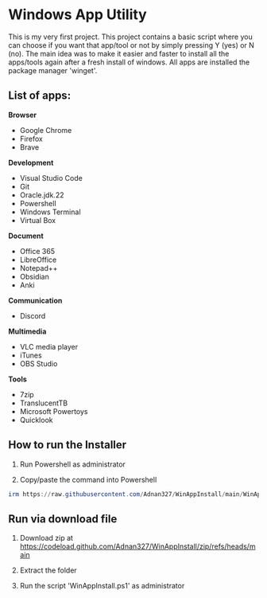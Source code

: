 # Windows App Utility

This is my very first project. This project contains a basic script where you can choose if you want that app/tool or not by simply pressing Y (yes) or N (no). The main idea was to make it easier and faster to install all the apps/tools again after a fresh install of windows. All apps are installed the package manager 'winget'.


## List of apps:

**Browser**
- Google Chrome
- Firefox
- Brave

**Development**
- Visual Studio Code
- Git
- Oracle.jdk.22
- Powershell
- Windows Terminal
- Virtual Box

**Document**
- Office 365
- LibreOffice
- Notepad++
- Obsidian
- Anki

**Communication**
- Discord

**Multimedia**
- VLC media player
- iTunes
- OBS Studio

**Tools**
- 7zip
- TranslucentTB
- Microsoft Powertoys
- Quicklook



## How to run the Installer

1. Run Powershell as administrator

2. Copy/paste the command into Powershell
```Powershell
irm https://raw.githubusercontent.com/Adnan327/WinAppInstall/main/WinAppInstall.ps1 | iex
```



## Run via download file

1. Download zip at https://codeload.github.com/Adnan327/WinAppInstall/zip/refs/heads/main

2. Extract the folder

3. Run the script 'WinAppInstall.ps1' as administrator
